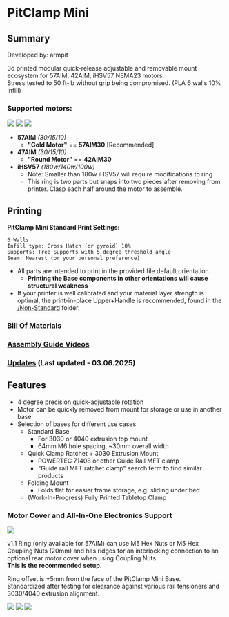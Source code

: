 # PitClamp Mini

## Summary

Developed by: armpit

3d printed modular quick-release adjustable and removable mount ecosystem for 57AIM, 42AIM, iHSV57 NEMA23 motors.\
Stress tested to 50 ft-lb without grip being compromised. (PLA 6 walls 10% infill)

### Supported motors:

![](<../../../Printed Parts/Mounting/PitClamp Mini/Images/Workspace/PitClamp Mini - 57AIM30 - Back Right.png>) ![](<../../../Printed Parts/Mounting/PitClamp Mini/Images/Workspace/PitClamp Mini - 42AIM30 - Back Right.png>) ![](<../../../Printed Parts/Mounting/PitClamp Mini/Images/Workspace/PitClamp Mini - iHSV57 - Back Right.png>)

* **57AIM** _(30/15/10)_
  * **"Gold Motor"** == **57AIM30** \[Recommended]
* **47AIM** _(30/15/10)_
  * **"Round Motor"** == **42AIM30**
* **iHSV57** _(180w/140w/100w)_
  * Note: Smaller than 180w iHSV57 will require modifications to ring
  * This ring is two parts but snaps into two pieces after removing from printer. Clasp each half around the motor to assemble.

## Printing

**PitClamp Mini Standard Print Settings:**

```
6 Walls
Infill type: Cross Hatch (or gyroid) 10%
Supports: Tree Supports with 5 degree threshold angle
Seam: Nearest (or your personal preference)
```

* All parts are intended to print in the provided file default orientation.
  * **Printing the Base components in other orientations will cause structural weakness**
* If your printer is well calibrated and your material layer strength is optimal, the print-in-place Upper+Handle is recommended, found in the [/Non-Standard](../../../Printed%20Parts/Mounting/PitClamp%20Mini/Non-standard/) folder.

### [Bill Of Materials](bom.md)

### [Assembly Guide Videos](assembly_guides.md)

### [Updates](updates.md) (Last updated - 03.06.2025)

## Features

* 4 degree precision quick-adjustable rotation
* Motor can be quickly removed from mount for storage or use in another base
* Selection of bases for different use cases
  * Standard Base
    * For 3030 or 4040 extrusion top mount
    * 64mm M6 hole spacing, \~30mm overall width
  * Quick Clamp Ratchet + 3030 Extrusion Mount
    * POWERTEC 71408 or other Guide Rail MFT clamp
    * "Guide rail MFT ratchet clamp" search term to find similar products
  * Folding Mount
    * Folds flat for easier frame storage, e.g. sliding under bed
  * (Work-In-Progress) Fully Printed Tabletop Clamp

### Motor Cover and All-In-One Electronics Support

![](<../../../Printed Parts/Mounting/PitClamp Mini/Images/Workspace/PitClamp Mini - Action.png>)

v1.1 Ring (only available for 57AIM) can use M5 Hex Nuts or M5 Hex Coupling Nuts (20mm) and has ridges for an interlocking connection to an optional rear motor cover when using Coupling Nuts.\
**This is the recommended setup.**

Ring offset is +5mm from the face of the PitClamp Mini Base.\
Standardized after testing for clearance against various rail tensioners and 3030/4040 extrusion alignment.

![](<../../../Printed Parts/Mounting/PitClamp Mini/Images/Workspace/PitClamp Mini - 57AIM30 - Front Left.png>) ![](<../../../Printed Parts/Mounting/PitClamp Mini/Images/Workspace/PitClamp Mini - 42AIM30 - Front Left.png>) ![](<../../../Printed Parts/Mounting/PitClamp Mini/Images/Workspace/PitClamp Mini - iHSV57 - Front Left.png>)
